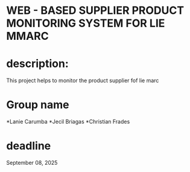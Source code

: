 # WEB - BASED SUPPLIER PRODUCT MONITORING SYSTEM FOR LIE MMARC
# description:
This project helps to monitor the product supplier fof lie marc
 # Group name
 *Lanie Carumba
 *Jecil Briagas
 *Christian Frades
 # deadline
  September 08, 2025
